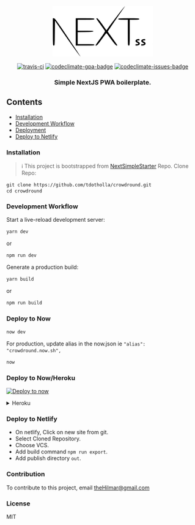 <p align="center">
<img src="logo.png" alt="logo"/>
<p align="center"><a href="https://travis-ci.org/ooade/NextSimpleStarter"><img src="https://travis-ci.org/ooade/NextSimpleStarter.svg?branch=master" alt="travis-ci"/></a> <a href="https://codeclimate.com/github/ooade/NextSimpleStarter/badges"><img src="https://codeclimate.com/github/ooade/NextSimpleStarter/badges/gpa.svg" alt="codeclimate-gpa-badge"/></a> <a href="https://codeclimate.com/github/ooade/NextSimpleStarter"><img src="https://codeclimate.com/github/ooade/NextSimpleStarter/badges/issue_count.svg" alt="codeclimate-issues-badge"/></a><br/>
<h3 align="center">Simple NextJS PWA boilerplate.</h3></p>
</p>

## Contents

- [Installation](#installation)
- [Development Workflow](#development-workflow)
- [Deployment](#deployment)
- [Deploy to Netlify](#deploy-to-netlify)

### Installation
> :information_source: This project is bootstrapped from [NextSimpleStarter](https://github.com/ooade/NextSimpleStarter.git) Repo.
Clone Repo:
```
git clone https://github.com/tdotholla/crowdround.git
cd crowdround
```

### Development Workflow

Start a live-reload development server:

```sh
yarn dev
```

or

```sh
npm run dev
```

Generate a production build:

```sh
yarn build
```

or

```sh
npm run build
```

### Deploy to Now

```sh
now dev
```

For production, update alias in the now.json ie `"alias": "crowdround.now.sh",`

```sh
now
```

### Deploy to Now/Heroku

[![Deploy to now](https://deploy.now.sh/static/button.svg)](https://deploy.now.sh/?repo=https://github.com/tdotholla/crowdround)

<details>
	<summary>Heroku</summary>
	Just follow <a href="https://github.com/mars/heroku-nextjs">Mars's Guide</a> and you're good to go :clap:
</details>

### Deploy to Netlify

- On netlify, Click on new site from git.
- Select Cloned Repository.
- Choose VCS.
- Add build command `npm run export`.
- Add publish directory `out`.

### Contribution

To contribute to this project, email [theHilmar@gmail.com](mailto:thehilmar@gmail.com?subject=Contribute%20to%20Crowdround%20Project)

### License

MIT
